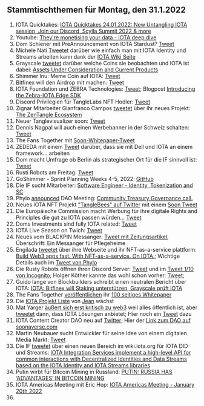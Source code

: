 ## Stammtischthemen für Montag, den 31.1.2022

1. IOTA Quicktakes: [IOTA Quicktakes 24.01.2022: New Untangling IOTA session, Join our Discord, Scylla Summit 2022 & more](https://www.youtube.com/watch?v=-VQdaXdVCU4)
2. Youtube: [They're monetising your data - IOTA deep dive](https://www.youtube.com/watch?v=8-54mXUQ8yw)
3. Dom Schiener mit PreAnnouncement von IOTA Stardust? [Tweet](https://twitter.com/DomSchiener/status/1485717597010243585?s=20)
4. Michele Nati [Tweetet](https://twitter.com/michelenati/status/1485704346692116486?s=20) darüber wie einfach man mit IOTA Identity und Streams arbeiten kann dank der [IOTA Wiki Seite](https://wiki.iota.org/integration-services/welcome)
5. Grayscale [tweetet](https://twitter.com/Grayscale/status/1485735645142265857?s=20) darüber welche Coins sie beobachten und IOTA ist dabei: [Assets Under Consideration and Current Products](https://grayscale.com/assets-under-consideration-and-current-products/?utm_source=TWITTER&utm_medium=social&utm_term=product&utm_content=6232768218&utm_campaign=assets+under+exploration&linkId=149405992)
6. Shimmer Inu: Meme Coin auf IOTA: [Tweet](https://twitter.com/shimmer_inu/status/1485691910907912197?s=20)
7. Bitfinex will den Airdrop mit machen: [Tweet](https://twitter.com/bitfinex/status/1485945614080909318?s=20)
8. IOTA Foundation und ZEBRA Technologies: [Tweet](https://twitter.com/iota/status/1486021181723582472); Blogpost [Introducing the Zebra-IOTA Edge SDK](https://developer.zebra.com/blog/introducing-zebra-iota-edge-sdk)
9. Discord Privilegien für TangleLabs NFT Hodler: [Tweet](https://twitter.com/Tangle_Labs/status/1486040804070203395?s=20)
10. Zignar Mitarbeiter Gianfranco Campos [tweetet](https://twitter.com/hassping/status/1486046535020212226?s=20) über ihr neues Projekt: [The ZenTangle Ecosystem](https://blog.zignar.tech/the-zentangle-ecosystem-6fa445e390fb)
11. Neuer Tanglevisualizer soon: [Tweet](https://twitter.com/Jacob_Parece/status/1486010546826747905?s=20)
12. Dennis Nagpal will auch einen Werbebanner in der Schweiz schalten: [Tweet](https://twitter.com/dennisnagpal1/status/1485930726923059202?s=20)
13. The Fans Together mit [Soon-Whitepaper-Tweet](https://twitter.com/TheFansTogether/status/1486048343142936580?s=20)
14. ZEDEDA mit einem [Tweet](https://twitter.com/ZededaEdge/status/1486049362136367104?s=20) darüber, dass sie mit Dell und IOTA an einem framework... arbeiten
15. Dom macht Umfrage ob Berlin als strategischer Ort für die IF sinnvoll ist: [Tweet](https://twitter.com/DomSchiener/status/1486028132947828736?s=20)
16. Rusti Robots am Freitag: [Tweet](https://twitter.com/RustyRobotCC/status/1486014821363503111?s=20)
17. GoShimmer - Sprint Planning Weeks 4-5, 2022: [GitHub](https://github.com/iotaledger/research-updates/discussions/1)
18. Die IF sucht Mitarbeiter: [Software Engineer - Identity, Tokenization and SC](https://iota.bamboohr.com/jobs/view.php?id=186&source=other)
19. Phylo [announced](https://twitter.com/PhyloIota/status/1486328976276881414?s=20) DAO Meeting: [Community Treasury  Governance call.]()
20. Neues IOTA NFT Projekt ["TangleBees" auf Twitter](https://twitter.com/TangleBees) mit einem [Soon Tweet](https://twitter.com/TangleBees/status/1486307690452295684?s=20)
21. Die Europäische Commission macht Werbung für ihre digitale Rights and Principles die gut zu IOTA passen würden... [Tweet](https://twitter.com/EU_Commission/status/1486295140285272064?s=20)
22. Doms Investments sind fully IOTA related: [Tweet](https://twitter.com/DomSchiener/status/1486335015722098688?s=20)
23. IOTA Live Season on Twich: [Tweet](https://twitter.com/iota/status/1485990941848752134?s=20)
24. Neues vom BLACKPIN Messanger: [Tweet mit Zeitungsartikel](https://twitter.com/BLACKPIN_GmbH/status/1486358624339378176?s=20), Überschrift: Ein Messanger für Pflegeheime
25. Engilada [tweetet](https://twitter.com/engilada/status/1486413027943628803?s=20) über ihre Webseite und ihr NFT-as-a-service plattform: [Build Web3 apps fast. With NFT-as-a-service. On IOTA.](https://engilada.io/); Wichtige Details auch im [Tweet von Phylo](https://twitter.com/thePYLONapp/status/1486416611502395395?s=20)
26. Die Rusty Robots öffnen ihren Discord Server: [Tweet](https://twitter.com/RustyRobotCC/status/1486392813076029443?s=20) und im [Tweet 1/10 von Incognito](https://twitter.com/incognit0x24/status/1486415085845286913?s=20); Holger Köther kannte das wohl schon vorher: [Tweet](https://twitter.com/HolgerKoether/status/1486427458626891777?s=20); 
27. Guido lange von Blockbuilders schreibt einen neutralen Bericht über IOTA: [IOTA: Bitfinex will Staking unterstützen, Grayscale prüft IOTA](https://block-builders.de/iota-bitfinex-will-staking-unterstuetzen-grayscale-prueft-iota/)
28. The Fans Together [veröffentlichen](https://twitter.com/TheFansTogether/status/1486511946434334724?s=20) ihr [100 seitiges Whitepaper](https://heyzine.com/flip-book/fe8e93c84a.html)
29. Die [IOTA Projekt Liste](https://docs.google.com/spreadsheets/d/1YVdj1iyclMZPoNFFPtEvVvIA4JmskuSfQ_B8cNxkOcw/edit#gid=0) von [Jean](https://twitter.com/Odd_Kesson) wächst
30. Mat Yarger [äußert sich erst kritisch zu web3](https://twitter.com/Mat_Yarger/status/1486503537068625924?s=20) weil alles öffentlich ist, aber [tweetet](https://twitter.com/Mat_Yarger/status/1486535646244188170?s=20) dann, dass IOTA Lösungen anbietet; Hier noch ein [Tweet](https://twitter.com/Mat_Yarger/status/1486535313702936578?s=20) dazu
31. IOTA Content Creator DAO neu auf [Twitter](https://twitter.com/IOTAcontentDAO/status/1486480960166109193?s=20); Hier der [Link zum DAO auf soonaverse.com](https://soonaverse.com/space/0x4d380b06a9ade18784f1832b7a59e9f7bbf18bf6/members)
32. Martin Neubauer sucht Entwickler für seine Idee von einem digitalen Media Markt: [Tweet](https://twitter.com/neupi92/status/1486625387950006272?s=20)
33. Die IF [tweetet](https://twitter.com/iota/status/1486640158233571331?s=20) über einen neuen Bereich im wiki.iota.org für IOTA DID und Streams: [IOTA Integration Services implement a high-level API for common interactions with Decentralized Identities and Data Streams based on the IOTA Identity and IOTA Streams libraries](https://wiki.iota.org/integration-services/welcome)
34. Putin wirbt für Bitcoin Mining in Russland: [PUTIN: RUSSIA HAS ‘ADVANTAGES’ IN BITCOIN MINING](https://bitcoinmagazine.com/markets/putin-russia-has-advantages-in-bitcoin-mining)
35. IOTA Americas Meeting mit Eric Hop: [IOTA Americas Meeting - January 20th 2022](https://www.youtube.com/watch?v=L5Zj0Y3QhVY)
36. 

